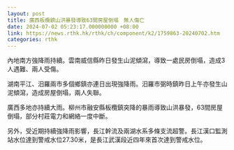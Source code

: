 ```yaml
---
layout: post
title: 廣西板欖鎮山洪暴發導致63間房屋倒塌　無人傷亡
date: 2024-07-02 05:23:17.000000000 +08:00
link: https://news.rthk.hk/rthk/ch/component/k2/1759863-20240702.htm
categories: rthk
---
```


內地南方強降雨持續。雲南威信縣昨日發生山泥傾瀉，導致一處民房倒塌，造成3人遇難、兩人受傷。

湖南平江、汨羅兩市多個鄉鎮亦連日出現強降雨。汨羅市弼時鎮昨日上午亦發生山泥傾瀉，造成房屋倒塌，兩人失聯。

廣西多地亦持續大雨。柳州市融安縣板欖鎮突降的暴雨導致山洪暴發，63間房屋倒塌，部分村莊電力和網絡一度中斷。

另外，受近期持續強降雨影響，長江幹流及兩湖水系多條支流超警。長江漢口監測站水位達到警戒水位27.30米，是長江武漢段近四年來首次達到警戒水位。
